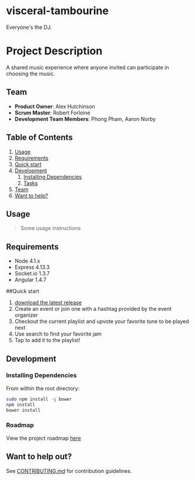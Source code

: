 # visceral-tambourine

Everyone's the DJ.

# Project Description

A shared music experience where anyone invited can participate in choosing the music.

## Team

  - __Product Owner__: Alex Hutchinson
  - __Scrum Master__: Robert Forloine
  - __Development Team Members__: Phong Pham, Aaron Norby

## Table of Contents

1. [Usage](#usage)
1. [Requirements](#requirements)
1. [Quick start](#quick-start)
1. [Development](#development)
    1. [Installing Dependencies](#installing-dependencies)
    1. [Tasks](#tasks)
1. [Team](#team)
1. [Want to help?](#contributing)

## Usage

> Some usage instructions

## Requirements

- Node 4.1.x
- Express 4.13.3
- Socket.io 1.3.7
- Angular 1.4.7

##Quick start

1. [download the latest release](https://github.com/visceral-tambourine/visceral-tambourine.git)
1. Create an event or join one with a hashtag provided by the event organizer
1. Checkout the current playlist and upvote your favorite tune to be played next
1. Use search to find your favorite jam
1. Tap to add it to the playlist! 

## Development

### Installing Dependencies

From within the root directory:

```sh
sudo npm install -g bower
npm install
bower install
```

### Roadmap

View the project roadmap [here](https://github.com/visceral-tambourine/visceral-tambourine/issues)

## Want to help out?

See [CONTRIBUTING.md](CONTRIBUTING.md) for contribution guidelines.
